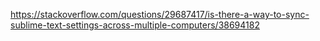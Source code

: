 https://stackoverflow.com/questions/29687417/is-there-a-way-to-sync-sublime-text-settings-across-multiple-computers/38694182
